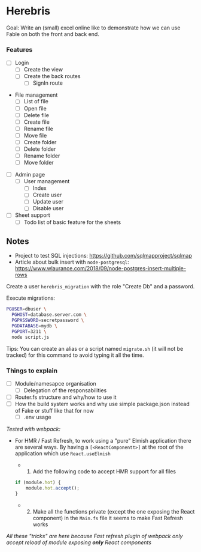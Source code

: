 ﻿# Herebris

Goal: Write an (small) excel online like to demonstrate how we can use Fable on both the front and back end.

### Features

- [ ] Login
    - [ ] Create the view
    - [ ] Create the back routes
        - [ ] SignIn route
- File management
    - [ ] List of file
    - [ ] Open file
    - [ ] Delete file
    - [ ] Create file
    - [ ] Rename file
    - [ ] Move file
    - [ ] Create folder
    - [ ] Delete folder
    - [ ] Rename folder
    - [ ] Move folder
- [ ] Admin page
    - [ ] User management
        - [ ] Index
        - [ ] Create user
        - [ ] Update user
        - [ ] Disable user
- [ ] Sheet support
    - [ ] Todo list of basic feature for the sheets

## Notes

- Project to test SQL injections: https://github.com/sqlmapproject/sqlmap
- Article about bulk insert with `node-postgresql`: https://www.wlaurance.com/2018/09/node-postgres-insert-multiple-rows

Create a user `herebris_migration` with the role "Create Db" and a password.

Execute migrations:

```bash
PGUSER=dbuser \
  PGHOST=database.server.com \
  PGPASSWORD=secretpassword \
  PGDATABASE=mydb \
  PGPORT=3211 \
  node script.js
```

Tips: You can create an alias or a script named `migrate.sh` (it will not be tracked) for this command to avoid typing it all the time.

### Things to explain

- [ ] Module/namesapce organisation
    - [ ] Delegation of the responsabilities
- [ ] Router.fs structure and why/how to use it
- [ ] How the build system works and why use simple package.json instead of Fake or stuff like that for now
    - [ ] .env usage

*Tested with webpack:*

- For HMR / Fast Refresh, to work using a "pure" Elmish application there are several ways. By having a `[<ReactComponentt>]` at the root of the application which use `React.useElmish`
    - 1. Add the following code to accept HMR support for all files

    ```js
    if (module.hot) {
        module.hot.accept();
    }
    ```
    - 2. Make all the functions private (except the one exposing the React component) in the `Main.fs` file it seems to make Fast Refresh works

*All these "tricks" are here because Fast refresh plugin of webpack only accept reload of module exposing **only** React components*
